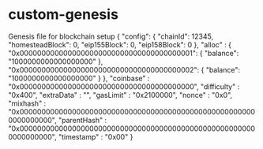 # custom-genesis
Genesis file for blockchain setup
{
    "config": {
        "chainId": 12345,
        "homesteadBlock": 0,
        "eip155Block": 0,
        "eip158Block": 0
    },
    "alloc" : {
        "0x0000000000000000000000000000000000000001": { "balance": "1000000000000000000" },
        "0x0000000000000000000000000000000000000002": { "balance": "1000000000000000000" }
    },
    "coinbase" : "0x0000000000000000000000000000000000000000",
    "difficulty" : "0x400",
    "extraData" : "",
    "gasLimit" : "0x2100000",
    "nonce" : "0x0",
    "mixhash" : "0x0000000000000000000000000000000000000000000000000000000000000000",
    "parentHash" : "0x0000000000000000000000000000000000000000000000000000000000000000",
    "timestamp" : "0x00"
}

